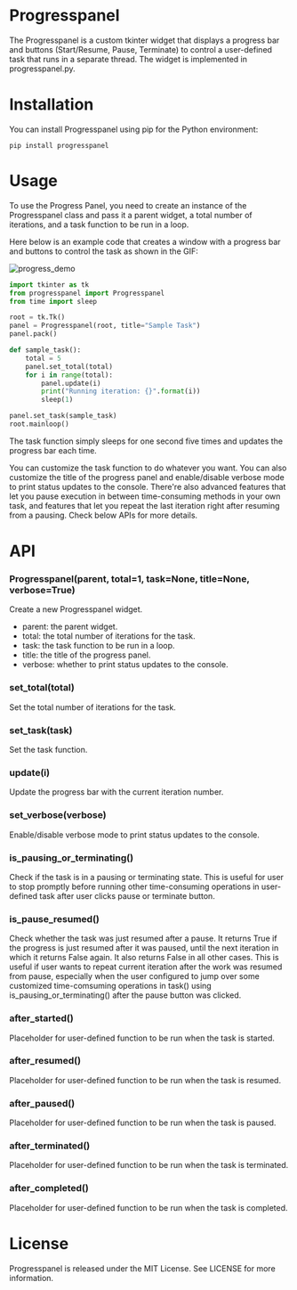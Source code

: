# Progresspanel
The Progresspanel is a custom tkinter widget that displays a progress bar and
buttons (Start/Resume, Pause, Terminate) to control a user-defined task that
runs in a separate thread. The widget is implemented in progresspanel.py.

# Installation
You can install Progresspanel using pip for the Python environment:
```
pip install progresspanel
```

# Usage
To use the Progress Panel, you need to create an instance of the Progresspanel
class and pass it a parent widget, a total number of iterations, and a task
function to be run in a loop.

Here below is an example code that creates a window with a progress bar and
buttons to control the task as shown in the GIF:

![progress_demo](https://user-images.githubusercontent.com/26315299/222949633-12fcda1e-4eb0-4287-b0da-045162061d7c.gif)

```python
import tkinter as tk
from progresspanel import Progresspanel
from time import sleep

root = tk.Tk()
panel = Progresspanel(root, title="Sample Task")
panel.pack()

def sample_task():
    total = 5
    panel.set_total(total)
    for i in range(total):
        panel.update(i)
        print("Running iteration: {}".format(i))
        sleep(1)

panel.set_task(sample_task)
root.mainloop()

```

The task function simply sleeps for one second five times and updates the
progress bar each time.

You can customize the task function to do whatever you want. You can also
customize the title of the progress panel and enable/disable verbose mode to
print status updates to the console. There're also advanced features that let
you pause execution in between time-consuming methods in your own task, and
features that let you repeat the last iteration right after resuming from a
pausing. Check below APIs for more details.

# API
### Progresspanel(parent, total=1, task=None, title=None, verbose=True)
Create a new Progresspanel widget.

* parent: the parent widget.
* total: the total number of iterations for the task.
* task: the task function to be run in a loop.
* title: the title of the progress panel.
* verbose: whether to print status updates to the console.

### set_total(total)
Set the total number of iterations for the task.

### set_task(task)
Set the task function.

### update(i)
Update the progress bar with the current iteration number.

### set_verbose(verbose)
Enable/disable verbose mode to print status updates to the console.

### is_pausing_or_terminating()
Check if the task is in a pausing or terminating state. This is useful for user
to stop promptly before running other time-consuming operations in user-defined
task after user clicks pause or terminate button.

### is_pause_resumed()
Check whether the task was just resumed after a pause. It returns True if the
progress is just resumed after it was paused, until the next iteration in which
it returns False again. It also returns False in all other cases. This is useful
if user wants to repeat current iteration after the work was resumed from pause,
especially when the user configured to jump over some customized time-comsuming
operations in task() using is_pausing_or_terminating() after the pause button
was clicked.

### after_started()
Placeholder for user-defined function to be run when the task is started.

### after_resumed()
Placeholder for user-defined function to be run when the task is resumed.

### after_paused()
Placeholder for user-defined function to be run when the task is paused.

### after_terminated()
Placeholder for user-defined function to be run when the task is terminated.

### after_completed()
Placeholder for user-defined function to be run when the task is completed.

# License
Progresspanel is released under the MIT License. See LICENSE for more
information.
